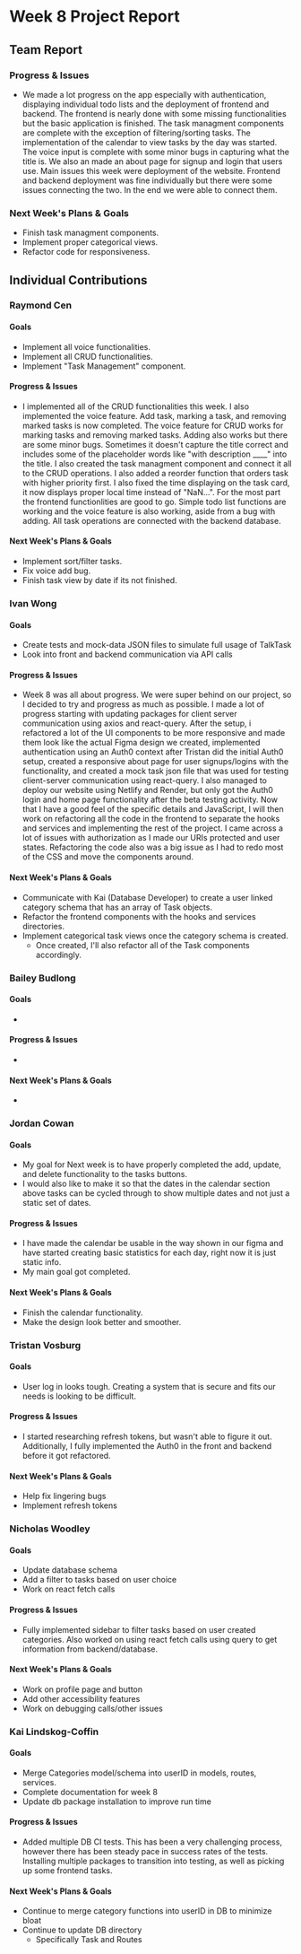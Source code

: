 # Week 8 Project Report

## Team Report

### Progress & Issues

* We made a lot progress on the app especially with authentication, displaying individual todo lists and the deployment of frontend and backend. The frontend is nearly done with some missing functionalities but the basic application is finished. The task managment components are complete with the exception of filtering/sorting tasks. The implementation of the calendar to view tasks by the day was started. The voice input is complete with some minor bugs in capturing what the title is. We also an made an about page for signup and login that users use. Main issues this week were deployment of the website. Frontend and backend deployment was fine individually but there were some issues connecting the two. In the end we were able to connect them.

### Next Week's Plans & Goals

* Finish task managment components.
* Implement proper categorical views.
* Refactor code for responsiveness.


## Individual Contributions

### Raymond Cen

#### Goals

* Implement all voice functionalities.
* Implement all CRUD functionalities.
* Implement "Task Management" component.

#### Progress & Issues

* I implemented all of the CRUD functionalities this week. I also implemented the voice feature. Add task, marking a task, and removing marked tasks is now completed. The voice feature for CRUD works for marking tasks and removing marked tasks. Adding also works but there are some minor bugs. Sometimes it doesn't capture the title correct and includes some of the placeholder words like "with description ____" into the title. I also created the task managment component and connect it all to the CRUD operations. I also added a reorder function that orders task with higher priority first. I also fixed the time displaying on the task card, it now displays proper local time instead of "NaN...". For the most part the frontend functionlities are good to go. Simple todo list functions are working and the voice feature is also working, aside from a bug with adding. All task operations are connected with the backend database.

#### Next Week's Plans & Goals

* Implement sort/filter tasks.
* Fix voice add bug.
* Finish task view by date if its not finished.

### Ivan Wong

#### Goals

* Create tests and mock-data JSON files to simulate full usage of TalkTask
* Look into front and backend communication via API calls

#### Progress & Issues

* Week 8 was all about progress. We were super behind on our project, so I decided to try and progress as much as possible. I made a lot of progress starting with updating packages for client server communication using axios and react-query. After the setup, i refactored a lot of the UI components to be more responsive and made them look like the actual Figma design we created, implemented authentication using an Auth0 context after Tristan did the initial Auth0 setup, created a responsive about page for user signups/logins with the functionality, and created a mock task json file that was used for testing client-server communication using react-query. I also managed to deploy our website using Netlify and Render, but only got the Auth0 login and home page functionality after the beta testing activity. Now that I have a good feel of the specific details and JavaScript, I will then work on refactoring all the code in the frontend to separate the hooks and services and implementing the rest of the project. I came across a lot of issues with authorization as I made our URIs protected and user states. Refactoring the code also was a big issue as I had to redo most of the CSS and move the components around.

#### Next Week's Plans & Goals

* Communicate with Kai (Database Developer) to create a user linked category schema that has an array of Task objects.
* Refactor the frontend components with the hooks and services directories.
* Implement categorical task views once the category schema is created.
  * Once created, I'll also refactor all of the Task components accordingly.

### Bailey Budlong

#### Goals

* 

#### Progress & Issues

* 

#### Next Week's Plans & Goals

* 

### Jordan Cowan

#### Goals

* My goal for Next week is to have properly completed the add, update, and delete functionality to the tasks buttons.
* I would also like to make it so that the dates in the calendar section above tasks can be cycled through to show multiple dates and not just a static set of dates.

#### Progress & Issues

* I have made the calendar be usable in the way shown in our figma and have started creating basic statistics for each day, right now it is just static info.
* My main goal got completed.

#### Next Week's Plans & Goals

* Finish the calendar functionality.
* Make the design look better and smoother.

### Tristan Vosburg

#### Goals

* User log in looks tough.  Creating a system that is secure and fits our needs is looking to be difficult. 

#### Progress & Issues

* I started researching refresh tokens, but wasn't able to figure it out.  Additionally, I fully implemented the Auth0 in the front and backend before it got refactored.

#### Next Week's Plans & Goals

* Help fix lingering bugs
* Implement refresh tokens

### Nicholas Woodley

#### Goals

* Update database schema
* Add a filter to tasks based on user choice
* Work on react fetch calls

#### Progress & Issues

* Fully implemented sidebar to filter tasks based on user created categories. Also worked on using react fetch calls using query to get information from backend/database.

#### Next Week's Plans & Goals

* Work on profile page and button
* Add other accessibility features
* Work on debugging calls/other issues

### Kai Lindskog-Coffin

#### Goals

* Merge Categories model/schema into userID in models, routes, services.
* Complete documentation for week 8
* Update db package installation to improve run time

#### Progress & Issues

* Added multiple DB CI tests. This has been a very challenging process, however there has been steady pace in success rates of the tests. 
  Installing multiple packages to transition into testing, as well as picking up some frontend tasks. 

#### Next Week's Plans & Goals

* Continue to merge category functions into userID in DB to minimize bloat
* Continue to update DB directory
    * Specifically Task and Routes
